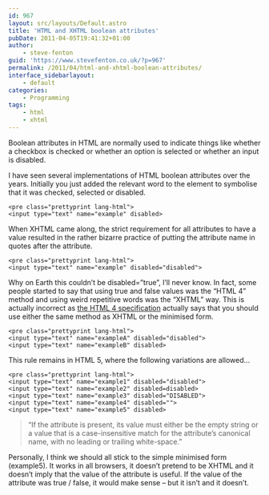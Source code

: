 ```yaml
---
id: 967
layout: src/layouts/Default.astro
title: 'HTML and XHTML boolean attributes'
pubDate: 2011-04-05T19:41:32+01:00
author:
    - steve-fenton
guid: 'https://www.stevefenton.co.uk/?p=967'
permalink: /2011/04/html-and-xhtml-boolean-attributes/
interface_sidebarlayout:
    - default
categories:
    - Programming
tags:
    - html
    - xhtml
---
```


Boolean attributes in HTML are normally used to indicate things like whether a checkbox is checked or whether an option is selected or whether an input is disabled.

I have seen several implementations of HTML boolean attributes over the years. Initially you just added the relevant word to the element to symbolise that it was checked, selected or disabled.

```
<pre class="prettyprint lang-html">
<input type="text" name="example" disabled>
```

When XHTML came along, the strict requirement for all attributes to have a value resulted in the rather bizarre practice of putting the attribute name in quotes after the attribute.

```
<pre class="prettyprint lang-html">
<input type="text" name="example" disabled="disabled">
```

Why on Earth this couldn’t be disabled=”true”, I’ll never know. In fact, some people started to say that using true and false values was the “HTML 4” method and using weird repetitive words was the “XHTML” way. This is actually incorrect as [the HTML 4 specification](https://www.w3.org/TR/1998/REC-html40-19980424/intro/sgmltut.html#h-3.3.4.2) actually says that you should use either the same method as XHTML or the minimised form.

```
<pre class="prettyprint lang-html">
<input type="text" name="exampleA" disabled="disabled">
<input type="text" name="exampleB" disabled>
```

This rule remains in HTML 5, where the following variations are allowed…

```
<pre class="prettyprint lang-html">
<input type="text" name="example1" disabled="disabled">
<input type="text" name="example2" disabled=disabled>
<input type="text" name="example3" disabled="DISABLED">
<input type="text" name="example4" disabled="">
<input type="text" name="example5" disabled>
```

> “If the attribute is present, its value must either be the empty string or a value that is a case-insensitive match for the attribute’s canonical name, with no leading or trailing white-space.”

Personally, I think we should all stick to the simple minimised form (example5). It works in all browsers, it doesn’t pretend to be XHTML and it doesn’t imply that the value of the attribute is useful. If the value of the attribute was true / false, it would make sense – but it isn’t and it doesn’t.